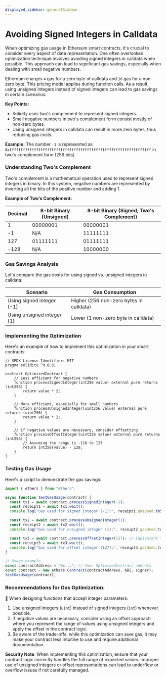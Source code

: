```yaml
---
displayed_sidebar: generalSidebar
---
```


# Avoiding Signed Integers in Calldata

When optimizing gas usage in Ethereum smart contracts, it's crucial to consider every aspect of data representation. One often overlooked optimization technique involves avoiding signed integers in calldata when possible. This approach can lead to significant gas savings, especially when dealing with small negative numbers.

Ethereum charges `4` gas for a zero byte of calldata and `16` gas for a non-zero byte. This pricing model applies during function calls. As a result, using unsigned integers instead of signed integers can lead to gas savings in certain scenarios.

**Key Points:**

- Solidity uses two's complement to represent signed integers.
- Small negative numbers in two's complement form consist mostly of non-zero bytes.
- Using unsigned integers in calldata can result in more zero bytes, thus reducing gas costs.

**Example:**
The number `-1` is represented as `0xffffffffffffffffffffffffffffffffffffffffffffffffffffffffffffffff` in two's complement form (256 bits).

### Understanding Two's Complement

Two's complement is a mathematical operation used to represent signed integers in binary. In this system, negative numbers are represented by inverting all the bits of the positive number and adding 1.

**Example of Two's Complement:**

| Decimal | 8-bit Binary (Unsigned) | 8-bit Binary (Signed, Two's Complement) |
|---------|-------------------------|------------------------------------------|
| 1       | 00000001                | 00000001                                 |
| -1      | N/A                     | 11111111                                 |
| 127     | 01111111                | 01111111                                 |
| -128    | N/A                     | 10000000                                 |

### Gas Savings Analysis

Let's compare the gas costs for using signed vs. unsigned integers in calldata:

| Scenario                    | Gas Consumption                            |
|-----------------------------|-------------------------------------------|
| Using signed integer (-1)   | Higher (256 non-zero bytes in calldata)   |
| Using unsigned integer (1)  | Lower (1 non-zero byte in calldata)       |

### Implementing the Optimization

Here's an example of how to implement this optimization in your smart contracts:

```solidity
// SPDX-License-Identifier: MIT
pragma solidity ^0.8.0;

contract OptimizedContract {
    // Less efficient for negative numbers
    function processSignedInteger(int256 value) external pure returns (int256) {
        return value * 2;
    }

    // More efficient, especially for small numbers
    function processUnsignedInteger(uint256 value) external pure returns (uint256) {
        return value * 2;
    }

    // If negative values are necessary, consider offsetting
    function processOffsetInteger(uint256 value) external pure returns (int256) {
        // Assuming the range is -128 to 127
        return int256(value) - 128;
    }
}
```

### Testing Gas Usage

Here's a script to demonstrate the gas savings:

```javascript
import { ethers } from "ethers";

async function testGasUsage(contract) {
  const tx1 = await contract.processSignedInteger(-1);
  const receipt1 = await tx1.wait();
  console.log("Gas used for signed integer (-1):", receipt1.gasUsed.toString());

  const tx2 = await contract.processUnsignedInteger(1);
  const receipt2 = await tx2.wait();
  console.log("Gas used for unsigned integer (1):", receipt2.gasUsed.toString());

  const tx3 = await contract.processOffsetInteger(127); // Equivalent to -1 in offset representation
  const receipt3 = await tx3.wait();
  console.log("Gas used for offset integer (127):", receipt3.gasUsed.toString());
}

// Usage example
const contractAddress = "0x..."; // Your OptimizedContract address
const contract = new ethers.Contract(contractAddress, ABI, signer);
testGasUsage(contract);
```

### Recommendations for Gas Optimization:

🌟 When designing functions that accept integer parameters:

1. Use unsigned integers (`uint`) instead of signed integers (`int`) whenever possible.
2. If negative values are necessary, consider using an offset approach where you represent the range of values using unsigned integers and apply the offset in the contract logic.
3. Be aware of the trade-offs: while this optimization can save gas, it may make your contract less intuitive to use and require additional documentation.

**Security Note**: When implementing this optimization, ensure that your contract logic correctly handles the full range of expected values. Improper use of unsigned integers or offset representations can lead to underflow or overflow issues if not carefully managed.

